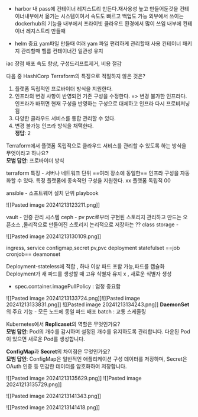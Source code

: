 - harbor
내 pass에 컨테이너 레지스트리 만든다.재사용성 높고 만들어둔것을 컨테이너내부에서 옮기는 시스템이여서 속도도 빠르고 백업도 가능
외부에서 쓰이는 dockerhub의 기능을 내부에서 
프라이빗 클라우드 환경에서 많이 쓰임 내부에 컨테이너 레지스트리 만들때

- helm 중요
yam파일 만들때 여러 yam 파일 편리하게 관리할때 사용
컨테이너 패키지 관리할때 핼름
컨테이너간 일관성 유지

iac 장점
배포 속도 향상, 구성드리프트제거, 비용 절감

다음 중 HashiCorp Terraform의 특징으로 적절하지 않은 것은?

1. 플랫폼 독립적인 프로바이더 방식을 지원한다.
2. 인프라의 변경 사항이 반영되면 기존 구성을 수정한다. => 변경 불가한 인프라다. 인프라가 바뀌면 현재 구성을 반영하는 구성으로 대체하고 인프라 다시 프로비저닝됨
3. 다양한 클라우드 서비스를 통합 관리할 수 있다.
4. 변경 불가능 인프라 방식을 채택한다.  
    **정답**: 2

Terraform에서 플랫폼 독립적으로 클라우드 서비스를 관리할 수 있도록 하는 방식을 무엇이라고 하나요?  
**모범 답안**: 프로바이더 방식

terraform 특징 - 서버나 네트워크 단위
==여러 장소에 동일한== 인프라 구성을 자동화할 수 있다.
특정 플랫폼에 종속적인 구성을 지원한다. xx 플랫폼 독립적 00

ansible - 소프트웨어 설치 단위
playbook

![[Pasted image 20241213123211.png]]

vault - 인증 관리 시스템
ceph - pv pvc로부터 구현된 스토리지 관리하고 만드는 오픈소스 ,물리적으로 만들어진 스토리지 논리적으로 저장하는  ??
class storage - 

![[Pasted image 20241213130109.png]]



ingress, service
configmap,secret
pv,pvc
deployment
statefulset
==job
cronjob==
deamonset

Deployment-stateless에 적합 , 하나 이상 파드 포함 가능,파드를 캡슐화
Deployment가 새 파드를 생성할 때 고유 식별자 유지 x , 새로운 식별자 생성

- spec.container.imagePullPolicy : 엄청 중요함

![[Pasted image 20241213133724.png]]![[Pasted image 20241213133831.png]]
![[Pasted image 20241213134243.png]]
**DaemonSet**의 주요 기능 - 모든 노드에 동일 파드 배포
batch : 교통 스케줄링

Kubernetes에서 **Replicaset**의 역할은 무엇인가요?  
**모범 답안**: Pod의 개수를 감시하며 설정된 개수를 유지하도록 관리합니다. 다운된 Pod이 있으면 새로운 Pod를 생성합니다.

**ConfigMap**과 **Secret**의 차이점은 무엇인가요?  
**모범 답안**: ConfigMap은 일반적인 애플리케이션 구성 데이터를 저장하며, Secret은 OAuth 인증 등 민감한 데이터를 암호화하여 저장합니다.


![[Pasted image 20241213135629.png]]
![[Pasted image 20241213135729.png]]




![[Pasted image 20241213141343.png]]

![[Pasted image 20241213141418.png]]







